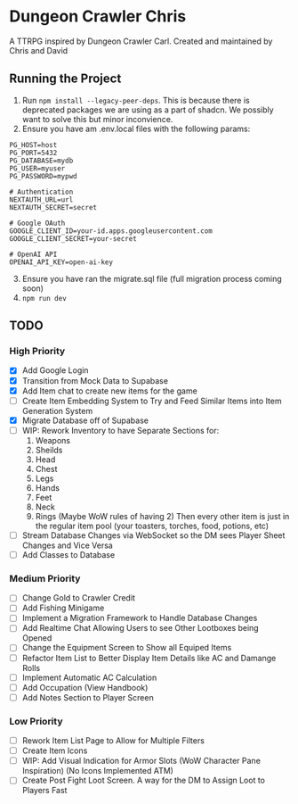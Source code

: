 # Dungeon Crawler Chris
A TTRPG inspired by Dungeon Crawler Carl.
Created and maintained by Chris and David

## Running the Project
1. Run `npm install --legacy-peer-deps`. This is because there is deprecated packages we are using as a part of shadcn. We possibly want to solve this but minor inconvience.
2. Ensure you have am .env.local files with the following params:
```
PG_HOST=host
PG_PORT=5432
PG_DATABASE=mydb
PG_USER=myuser
PG_PASSWORD=mypwd

# Authentication
NEXTAUTH_URL=url
NEXTAUTH_SECRET=secret

# Google OAuth
GOOGLE_CLIENT_ID=your-id.apps.googleusercontent.com
GOOGLE_CLIENT_SECRET=your-secret

# OpenAI API
OPENAI_API_KEY=open-ai-key
```
3. Ensure you have ran the migrate.sql file (full migration process coming soon)
4. `npm run dev`

## TODO

### High Priority
- [X] Add Google Login
- [X] Transition from Mock Data to Supabase
- [X] Add Item chat to create new items for the game
- [ ] Create Item Embedding System to Try and Feed Similar Items into Item Generation System
- [X] Migrate Database off of Supabase
- [ ] WIP: Rework Inventory to have Separate Sections for:
    1. Weapons
	2. Sheilds
	3. Head
	4. Chest
	5. Legs
	6. Hands
	7. Feet
	8. Neck
	9. Rings (Maybe WoW rules of having 2)
	Then every other item is just in the regular item pool (your toasters, torches, food, potions, etc) 
- [ ] Stream Database Changes via WebSocket so the DM sees Player Sheet Changes and Vice Versa
- [ ] Add Classes to Database

### Medium Priority
- [ ] Change Gold to Crawler Credit
- [ ] Add Fishing Minigame
- [ ] Implement a Migration Framework to Handle Database Changes
- [ ] Add Realtime Chat Allowing Users to see Other Lootboxes being Opened
- [ ] Change the Equipment Screen to Show all Equiped Items
- [ ] Refactor Item List to Better Display Item Details like AC and Damange Rolls
- [ ] Implement Automatic AC Calculation
- [ ] Add Occupation (View Handbook)
- [ ] Add Notes Section to Player Screen

### Low Priority
- [ ] Rework Item List Page to Allow for Multiple Filters
- [ ] Create Item Icons
- [ ] WIP: Add Visual Indication for Armor Slots (WoW Character Pane Inspiration) (No Icons Implemented ATM)
- [ ] Create Post Fight Loot Screen. A way for the DM to Assign Loot to Players Fast